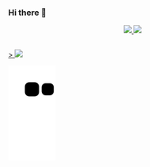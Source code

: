 ### Hi there 👋

<div align="center">
  <a href="https://github.com/Dayanaferrer">
  <img height="180em" src="https://github-readme-stats.vercel.app/api?username=Dayanaferrer&show_icons=true&theme=dracula&include_all_commits=true&count_private=true"/>
  <img height="180em" src="https://github-readme-stats.vercel.app/api/top-langs/?username=Dayanaferrer&layout=compact&langs_count=7&theme=dracula"/>
</div>

  ##
  
<div> 
>
  <a href="https://www.linkedin.com/in/dayanaferreira0/" target="_blank"><img src="https://img.shields.io/badge/-LinkedIn-%230077B5?style=for-the-badge&logo=linkedin&logoColor=white" target="_blank"></a> 
 
  ![Snake animation](https://github.com/rafaballerini/rafaballerini/blob/output/github-contribution-grid-snake.svg)
 
</div>
